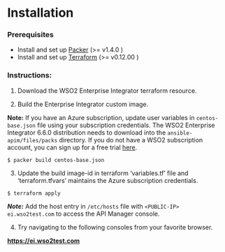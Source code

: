 # Installation

### Prerequisites

* Install and set up [Packer](https://www.packer.io/) (>= v1.4.0 )
* Install and set up [Terraform](https://www.terraform.io/) (>= v0.12.00 )


### Instructions:

1. Download the WSO2 Enterprise Integrator terraform resource.

2. Build the Enterprise Integrator custom image. 

**Note:**  If you have an Azure subscription, update user variables in `centos-base.json`  file using your subscription credentials. The WSO2 Enterprise Integrator  6.6.0 distribution needs to download into the  `ansible-apim/files/packs` directory. If you do not have a WSO2 subscription account, you can sign up for a free trial [here](https://wso2.com/free-trial-subscription). 

```
$ packer build centos-base.json 
```

3. Update the build image-id in terraform ‘variables.tf’ file and ‘terraform.tfvars’ maintains the Azure subscription credentials. 

```
$ terraform apply  
```
    
***Note:***  Add the host entry in  `/etc/hosts` file with `<PUBLIC-IP> ei.wso2test.com`  to access the  API Manager console. 

4. Try navigating to the following consoles from your favorite browser.

**https://ei.wso2test.com**
